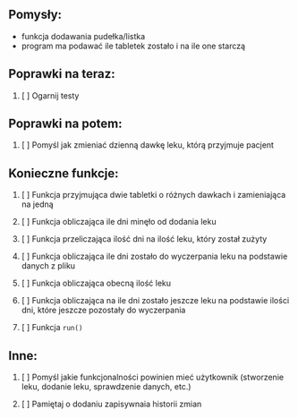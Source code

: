 ## Pomysły:

* funkcja dodawania pudełka/listka
* program ma podawać ile tabletek zostało i na ile one starczą

## Poprawki na teraz:

1. [ ] Ogarnij testy

## Poprawki na potem:

1. [ ] Pomyśl jak zmieniać dzienną dawkę leku, którą przyjmuje pacjent

## Konieczne funkcje:

1. [ ] Funkcja przyjmująca dwie tabletki o różnych dawkach i zamieniająca na jedną

3. [ ] Funkcja obliczająca ile dni minęło od dodania leku

4. [ ] Funkcja przeliczająca ilość dni na ilość leku, który został zużyty

5. [ ] Funkcja obliczająca ile dni zostało do wyczerpania leku na podstawie danych z pliku

6. [ ] Funkcja obliczająca obecną ilość leku

7. [ ] Funkcja obliczająca na ile dni zostało jeszcze leku na podstawie ilości dni, które jeszcze pozostały do wyczerpania

8. [ ] Funkcja `run()`

## Inne:

1. [ ] Pomyśl jakie funkcjonalności powinien mieć użytkownik (stworzenie leku, dodanie leku, sprawdzenie danych, etc.)

2. [ ] Pamiętaj o dodaniu zapisywnaia historii zmian
